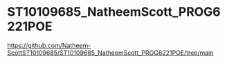 # ST10109685_NatheemScott_PROG6221POE
https://github.com/Natheem-ScottST10109685/ST10109685_NatheemScott_PROG6221POE/tree/main
